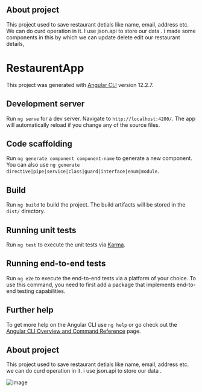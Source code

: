 
## About project

This project used to save restaurant detials like name, email, address etc.
We can do curd operation in it.
I use json.api to store our data .
i made some components in this by which we can update delete edit our restaurant details,

# RestaurentApp

This project was generated with [Angular CLI](https://github.com/angular/angular-cli) version 12.2.7.

## Development server

Run `ng serve` for a dev server. Navigate to `http://localhost:4200/`. The app will automatically reload if you change any of the source files.

## Code scaffolding

Run `ng generate component component-name` to generate a new component. You can also use `ng generate directive|pipe|service|class|guard|interface|enum|module`.

## Build

Run `ng build` to build the project. The build artifacts will be stored in the `dist/` directory.

## Running unit tests

Run `ng test` to execute the unit tests via [Karma](https://karma-runner.github.io).

## Running end-to-end tests

Run `ng e2e` to execute the end-to-end tests via a platform of your choice. To use this command, you need to first add a package that implements end-to-end testing capabilities.

## Further help

To get more help on the Angular CLI use `ng help` or go check out the [Angular CLI Overview and Command Reference](https://angular.io/cli) page.

## About project

This project used to save restaurant detials like name, email, address etc.
we can do curd operation in it.
i use json.api to store our data .


![image](https://user-images.githubusercontent.com/91602884/138641330-66230cba-9aaa-4e4c-b147-e0913b92bd46.png)

